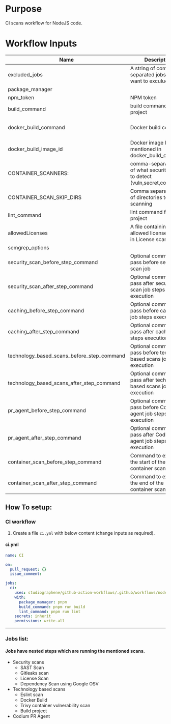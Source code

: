 # Purpose

CI scans workflow for NodeJS code.

# Workflow Inputs

| Name                                       | Description                                                                 | Required | Default                          |
| ------------------------------------------ | --------------------------------------------------------------------------- | -------- | -------------------------------- |
| excluded_jobs                              | A string of comma separated jobs that you want to exculude.                 | no       |                                  |
| package_manager                            |                                                                             | no       | npm                              |
| npm_token                                  | NPM token                                                                   | no       |                                  |
| build_command                              | build command for the project                                               | no       | `npm run build`                  |
| docker_build_command                       | Docker build command                                                        | no       | `docker build -t local:latest .` |
| docker_build_image_id                      | Docker image ID as mentioned in docker_build_command                        | no       | `local:latest`                   |
| CONTAINER_SCANNERS:                        | comma-separated list of what security issues to detect (vuln,secret,config) | no       | `vuln`                           |
| CONTAINER_SCAN_SKIP_DIRS                   | Comma separated list of directories to skip scanning                        | no       |                                  |
| lint_command                               | lint command for the project                                                | no       | `npm run lint`                   |
| allowedLicenses                            | A file containing allowed licenses name in License scan finding             | no       |                                  |
| semgrep_options                            |                                                                             | no       |                                  |
| security_scan_before_step_command          | Optional commands to pass before secuirty scan job                          | no       |                                  |
| security_scan_after_step_command           | Optional commands to pass after secuirty scan job steps execution           | no       |                                  |
| caching_before_step_command                | Optional commands to pass before caching job steps execution                | no       |                                  |
| caching_after_step_command                 | Optional commands to pass after caching job steps execution                 | no       |                                  |
| technology_based_scans_before_step_command | Optional commands to pass before techology based scans job steps execution  | no       |                                  |
| technology_based_scans_after_step_command  | Optional commands to pass after techology based scans job steps execution   | no       |                                  |
| pr_agent_before_step_command               | Optional commands to pass before Codium PR agent job steps execution        | no       |                                  |
| pr_agent_after_step_command                | Optional commands to pass after Codium PR agent job steps execution         | no       |                                  |
| container_scan_before_step_command         | Command to execute at the start of the container scan                       | no       |                                  |
| container_scan_after_step_command          | Command to execute at the end of the container scan                         | no       |                                  |

## How To setup:

### CI workflow

1. Create a file `ci.yml` with below content (change inputs as required).

#### ci.yml

```yaml
name: CI

on:
  pull_request: {}
  issue_comment:

jobs:
  ci:
    uses: studiographene/github-action-workflows/.github/workflows/nodejs-ci.yml@master # if you want alternatively pin to tag version version
    with:
      package_manager: pnpm
      build_command: pnpm run build
      lint_command: pnpm run lint
    secrets: inherit
    permissions: write-all
```

---

### Jobs list:

#### Jobs have nested steps which are running the mentioned scans.

- Security scans
  - SAST Scan
  - Gitleaks scan
  - License Scan
  - Dependency Scan using Google OSV
- Technology based scans
  - Eslint scan
  - Docker Build
  - Trivy container vulnerability scan
  - Build project
- Codium PR Agent
